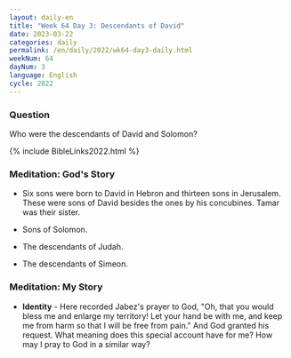 ```yaml
---
layout: daily-en
title: "Week 64 Day 3: Descendants of David"
date: 2023-03-22
categories: daily
permalink: /en/daily/2022/wk64-day3-daily.html
weekNum: 64
dayNum: 3
language: English
cycle: 2022
---
```


### Question     
Who were the descendants of David and Solomon?

{% include BibleLinks2022.html %} 

### Meditation: God's Story   
+ Six sons were born to David in Hebron and thirteen sons in Jerusalem. These were sons of David besides the ones by his concubines. Tamar was their sister. 

+ Sons of Solomon.  

+ The descendants of Judah. 

+ The descendants of Simeon. 

### Meditation: My Story   
+ **Identity** - Here recorded Jabez's prayer to God, "Oh, that you would bless me and enlarge my territory! Let your hand be with me, and keep me from harm so that I will be free from pain." And God granted his request. What meaning does this special account have for me? How may I pray to God in a similar way? 
